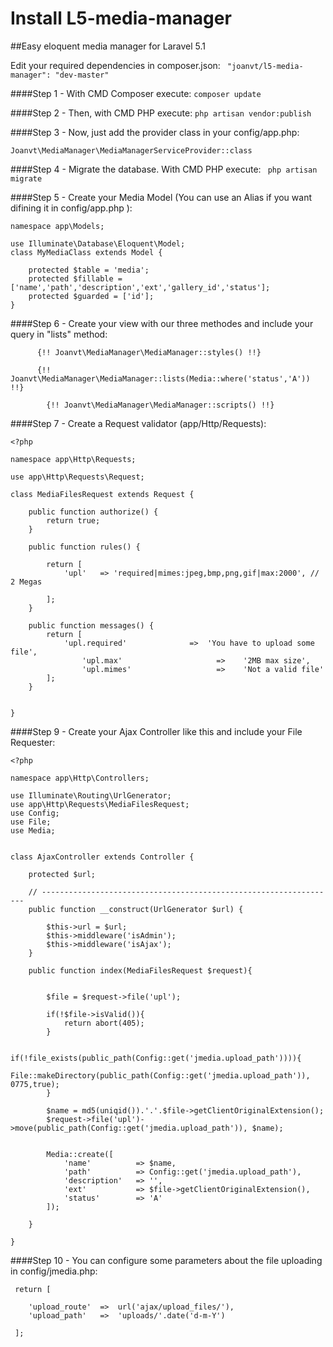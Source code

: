# Install L5-media-manager
##Easy eloquent media manager for Laravel 5.1

Edit your required dependencies in composer.json:
`  "joanvt/l5-media-manager": "dev-master"  `

####Step 1 - With CMD Composer execute:
`composer update`

####Step 2 - Then, with CMD PHP execute:
` php artisan vendor:publish `

####Step 3 - Now, just add the provider class in your config/app.php:

` Joanvt\MediaManager\MediaManagerServiceProvider::class `

####Step 4 - Migrate the database. With CMD PHP execute:
` php artisan migrate`

####Step 5 - Create your Media Model (You can use an Alias if you want difining it in config/app.php ):

```
namespace app\Models;

use Illuminate\Database\Eloquent\Model;
class MyMediaClass extends Model {

    protected $table = 'media';
    protected $fillable = ['name','path','description','ext','gallery_id','status'];
    protected $guarded = ['id'];
}
```

####Step 6 - Create your view with our three methodes and include your query in "lists" method:
```
      {!! Joanvt\MediaManager\MediaManager::styles() !!}

      {!!  Joanvt\MediaManager\MediaManager::lists(Media::where('status','A'))  !!}
   
    	{!! Joanvt\MediaManager\MediaManager::scripts() !!}
```


####Step 7 - Create a Request validator (app/Http/Requests):

``` 
<?php

namespace app\Http\Requests;

use app\Http\Requests\Request;

class MediaFilesRequest extends Request {

    public function authorize() {
        return true;
    }

    public function rules() {
    	
    	return [
			'upl'	=> 'required|mimes:jpeg,bmp,png,gif|max:2000', // 2 Megas
	
		];
    }

    public function messages() {
        return [
            'upl.required'				=>	'You have to upload some file',
      			'upl.max'				      =>	'2MB max size',
      			'upl.mimes'					  =>	'Not a valid file'
        ];
    }
	
    
}

```


####Step 9 - Create your Ajax Controller like this and include your File Requester:
```
<?php

namespace app\Http\Controllers;

use Illuminate\Routing\UrlGenerator;
use app\Http\Requests\MediaFilesRequest;
use Config;
use File;
use Media;


class AjaxController extends Controller {

    protected $url;

    // ------------------------------------------------------------------
    public function __construct(UrlGenerator $url) {

        $this->url = $url;
		$this->middleware('isAdmin');
		$this->middleware('isAjax');
    }

    public function index(MediaFilesRequest $request){

		
		$file = $request->file('upl');
		
		if(!$file->isValid()){
			return abort(405);
		}
		
		if(!file_exists(public_path(Config::get('jmedia.upload_path')))){
			File::makeDirectory(public_path(Config::get('jmedia.upload_path')), 0775,true);
		}
		
		$name = md5(uniqid()).'.'.$file->getClientOriginalExtension();
		$request->file('upl')->move(public_path(Config::get('jmedia.upload_path')), $name);
		
		
		Media::create([
			'name' 			=> $name,
			'path' 			=> Config::get('jmedia.upload_path'),
			'description'	=> '',
			'ext'			=> $file->getClientOriginalExtension(),
			'status'		=> 'A'
		]);
		
    }
    
}

```

####Step 10 - You can configure some parameters about the file uploading in config/jmedia.php:
```
 return [
	
	'upload_route'	=>	url('ajax/upload_files/'),
	'upload_path'	=>	'uploads/'.date('d-m-Y')
	
 ];
```
